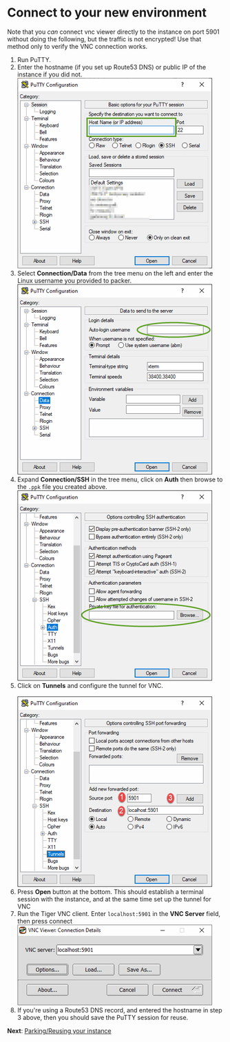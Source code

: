 # Connect to your new environment

Note that you *can* connect vnc viewer directly to the instance on port 5901 without doing the following, but the traffic is not encrypted! Use that method only to verify the VNC connection works.

1. Run PuTTY.
1. Enter the hostname (if you set up Route53 DNS) or public IP of the instance if you did not.
![hostname](./connect2.gif)
1. Select **Connection/Data** from the tree menu on the left and enter the Linux username you provided to packer.
![username](./connect3.gif)
1. Expand **Connection/SSH** in the tree menu, click on **Auth** then browse to the `.ppk` file you created above.
![privatekey](./connect4.gif)
1. Click on **Tunnels** and configure the tunnel for VNC.<span style="color: rgba(0, 0, 0, 0)">spacing for image align</span>
![privatekey](./connect5.gif)
1. Press **Open** button at the bottom. This should establish a terminal session with the instance, and at the same time set up the tunnel for VNC
1. Run the Tiger VNC client. Enter `localhost:5901` in the **VNC Server** field, then press connect
![tiget](./connect7.gif)
1. If you're using a Route53 DNS record, and entered the hostname in step 3 above, then you should save the PuTTY session for reuse.

**Next**: [Parking/Reusing your instance](./park.md)